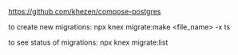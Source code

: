 https://github.com/khezen/compose-postgres

to create new migrations:
npx knex migrate:make <file_name> -x ts

to see status of migrations:
npx knex migrate:list